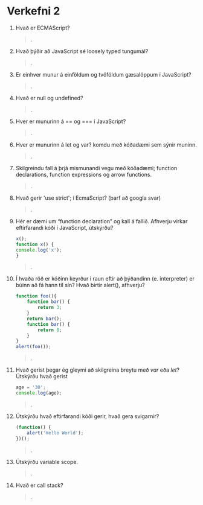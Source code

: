 # Verkefni 2

1. Hvað er ECMAScript?
    > .
2. Hvað þýðir að JavaScript sé loosely typed tungumál?
    > .
3. Er einhver munur á einföldum og tvöföldum gæsalöppum í JavaScript?
    > .
4. Hvað er null og undefined?
    > .
5. Hver er munurinn á == og === í JavaScript?
    > .
6. Hver er munurinn á let og var? komdu með kóðadæmi sem sýnir muninn.
    > .
7. Skilgreindu fall á þrjá mismunandi vegu með kóðadæmi; function declarations, function expressions og arrow functions.
    > .
8. Hvað gerir 'use strict'; í EcmaScript? (þarf að googla svar)
    > .
9. Hér er dæmi um “function declaration” og kall á fallið. Afhverju virkar eftirfarandi kóði í JavaScript, útskýrðu? 
    ```javascript
    x(); 
    function x() { 
    console.log('x'); 
    } 
    ```
    > .
10. Í hvaða röð er kóðinn keyrður í raun eftir að þýðandinn (e. interpreter) er búinn að fá hann til sín? Hvað birtir alert(), afhverju? 
    ```javascript
    function foo(){ 
        function bar() { 
            return 3; 
        } 
        return bar();
        function bar() { 
            return 8; 
        } 
    } 
    alert(foo()); 
    ```
    > .
11. Hvað gerist þegar ég gleymi að skilgreina breytu með _var_ eða _let_? Útskýrðu hvað gerist 
    ```javascript
    age = '30';
    console.log(age); 
    ```
    > .
12. Útskýrðu hvað eftirfarandi kóði gerir, hvað gera svigarnir? 
    ```javascript
    (function() { 
        alert('Hello World'); 
    })(); 
    ```
    > .
13. Útskýrðu variable scope.
    > .
14. Hvað er call stack? 
    > .
